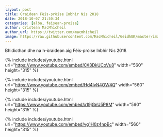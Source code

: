 ```yaml
---
layout: post
title: Òraidean Fèis-pròise Inbhir Nis 2018
date: 2018-10-07 21:50:34
categories: [alba, feisean-proise]
author: Crìstean MacMhìcheil
author_url: https://twitter.com/macmhicheil
image: https://raw.githubusercontent.com/MacMhicheil/GeidhUK/master/images/oraidean-feis-proise-inbhir-nis-2018.png
---
```


Bhidiothan dhe na h-òraidean aig Fèis-pròise Inbhir Nis 2018.

<!--more-->
{% include includes/youtube.html url="https://www.youtube.com/embed/0X3DkUCoVu8" width="560" height="315" %}

{% include includes/youtube.html url="https://www.youtube.com/embed/Hd4IvN4OW4Q" width="560" height="315" %}

{% include includes/youtube.html url="https://www.youtube.com/embed/x19jGnU5P8M" width="560" height="315" %}

{% include includes/youtube.html url="https://www.youtube.com/embed/vg1H0z4npBc" width="560" height="315" %}
